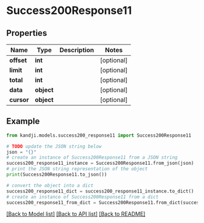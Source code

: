 # Success200Response11


## Properties

Name | Type | Description | Notes
------------ | ------------- | ------------- | -------------
**offset** | **int** |  | [optional] 
**limit** | **int** |  | [optional] 
**total** | **int** |  | [optional] 
**data** | **object** |  | [optional] 
**cursor** | **object** |  | [optional] 

## Example

```python
from kandji.models.success200_response11 import Success200Response11

# TODO update the JSON string below
json = "{}"
# create an instance of Success200Response11 from a JSON string
success200_response11_instance = Success200Response11.from_json(json)
# print the JSON string representation of the object
print(Success200Response11.to_json())

# convert the object into a dict
success200_response11_dict = success200_response11_instance.to_dict()
# create an instance of Success200Response11 from a dict
success200_response11_from_dict = Success200Response11.from_dict(success200_response11_dict)
```
[[Back to Model list]](../README.md#documentation-for-models) [[Back to API list]](../README.md#documentation-for-api-endpoints) [[Back to README]](../README.md)


